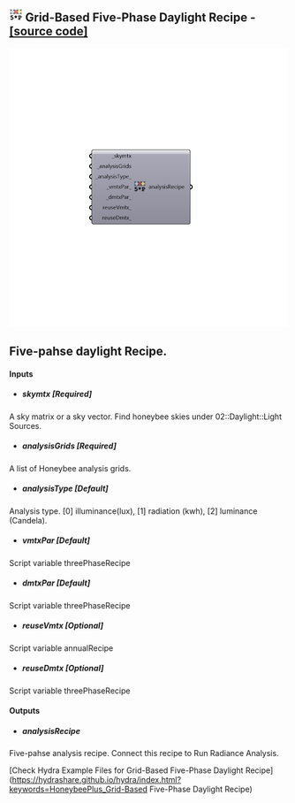 ## ![](../../images/icons/Grid-Based_Five-Phase_Daylight_Recipe.png) Grid-Based Five-Phase Daylight Recipe - [[source code]](https://github.com/ladybug-tools/honeybee-grasshopper/tree/master/plugin/grasshopper/src/HoneybeePlus_Grid-Based%20Five-Phase%20Daylight%20Recipe.py)

![](../../images/components/Grid-Based_Five-Phase_Daylight_Recipe.png)

Five-pahse daylight Recipe.
 -

#### Inputs
* ##### skymtx [Required]
A sky matrix or a sky vector. Find honeybee skies under 02::Daylight::Light Sources.
* ##### analysisGrids [Required]
A list of Honeybee analysis grids.
* ##### analysisType [Default]
Analysis type. [0] illuminance(lux), [1] radiation (kwh),
 [2] luminance (Candela).
* ##### vmtxPar [Default]
Script variable threePhaseRecipe
* ##### dmtxPar [Default]
Script variable threePhaseRecipe
* ##### reuseVmtx [Optional]
Script variable annualRecipe
* ##### reuseDmtx [Optional]
Script variable threePhaseRecipe

#### Outputs
* ##### analysisRecipe
Five-pahse analysis recipe. Connect this recipe to Run
 Radiance Analysis.


[Check Hydra Example Files for Grid-Based Five-Phase Daylight Recipe](https://hydrashare.github.io/hydra/index.html?keywords=HoneybeePlus_Grid-Based Five-Phase Daylight Recipe)